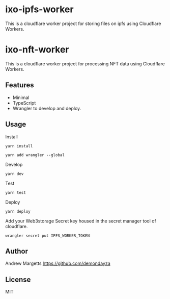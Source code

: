 # ixo-ipfs-worker

This is a cloudflare worker project for storing files on ipfs using Cloudflare Workers.

# ixo-nft-worker

This is a cloudflare worker project for processing NFT data using Cloudflare Workers.

## Features

- Minimal
- TypeScript
- Wrangler to develop and deploy.

## Usage

Install

```
yarn install

yarn add wrangler --global

```

Develop

```
yarn dev
```

Test

```
yarn test
```

Deploy

```
yarn deploy
```

Add your Web3storage Secret key housed in the secret manager tool of cloudflare.

```
wrangler secret put IPFS_WORKER_TOKEN
```

## Author

Andrew Margetts <https://github.com/demondayza>

## License

MIT
